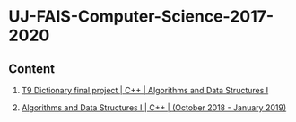 # UJ-FAIS-Computer-Science-2017-2020

## Content

1. [T9 Dictionary final project | C++ | Algorithms and Data Structures I](https://github.com/Aleksanderprofic/UJ-FAIS-Computer-Science-2017-2020/tree/master/Algorithms-and-Data-Structures-T9-Dictionary-Qt-Creator-Cpp/T9%20Dictionary%20with%20Qt%20Creator%20and%20C%2B%2B%20(January%202019)/T9Dictionary)

2. [Algorithms and Data Structures I | C++ | (October 2018 - January 2019)](https://github.com/Aleksanderprofic/UJ-FAIS-Computer-Science-2017-2020/tree/master/Algorithms-and-data-structures-homeworks/Algorithms%20and%20Data%20Structures%20-%20C%2B%2B%20(October%202018%20-%20January%202019))
